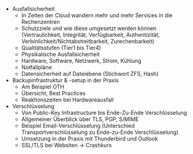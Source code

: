 - Ausfallsicherheit
    - In Zeiten der Cloud wandern mehr und mehr Services in die Rechenzentren
    - Schutzziele und wie diese umgesetzt werden können (Vertraulichkeit, Integrität, Verfügbarkeit, Authentizität, Verbinlichkeit/Nichtabstreitbarkeit, Zurechenbarkeit)
    - Qualitätsstufen (Tier1 bis Tier4)
    - Physikalische Ausfallsicherheit
    - Hardware, Software, Netzwerk, Strom, Kühlung
    - Notfallpläne
    - Datensicherheit auf Dateiebene (Stichwort ZFS, Hash)
- Backupinfrastruktur & -setup in der Praxis
    - Am Beispiel OTH
    - Übersicht, Best Practices
    - Reaktionszeiten bei Hardwareausfall
- Verschlüsselung
    - Von Public-Key Infrastructure bis Ende-Zu-Ende Verschlüsselung
    - Allgemeiner Überblick über TLS, PGP, S/MIME
    - Beispiel Email-Verschlüsselung (Unterschied Transportverschlüsselung zu Ende-zu-Ende Verschlüsselung)
    - Umsetzung in der Praxis mit Thunderbird und Outlook
    - SSL/TLS bei Websiten -> Crashkurs

